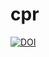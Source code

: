# cpr
[![DOI](https://zenodo.org/badge/244898875.svg)](https://zenodo.org/badge/latestdoi/244898875)
